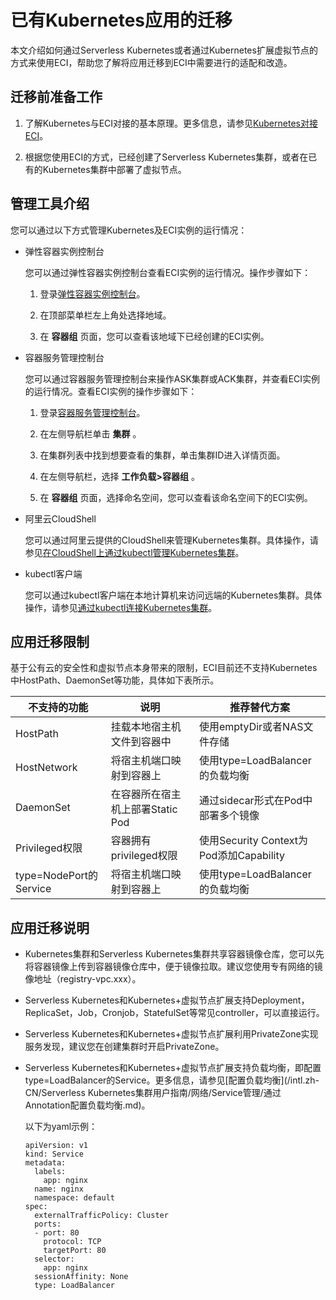 已有Kubernetes应用的迁移 
======================================

本文介绍如何通过Serverless Kubernetes或者通过Kubernetes扩展虚拟节点的方式来使用ECI，帮助您了解将应用迁移到ECI中需要进行的适配和改造。

迁移前准备工作 
----------------------------

1. 了解Kubernetes与ECI对接的基本原理。更多信息，请参见[Kubernetes对接ECI]()。

   

2. 根据您使用ECI的方式，已经创建了Serverless Kubernetes集群，或者在已有的Kubernetes集群中部署了虚拟节点。

   




管理工具介绍 
---------------------------

您可以通过以下方式管理Kubernetes及ECI实例的运行情况：

* 弹性容器实例控制台

  您可以通过弹性容器实例控制台查看ECI实例的运行情况。操作步骤如下：
  1. 登录[弹性容器实例控制台](https://eci.console.aliyun.com)。

     
  
  2. 在顶部菜单栏左上角处选择地域。

     
  
  3. 在 **容器组** 页面，您可以查看该地域下已经创建的ECI实例。

     
  

  

* 容器服务管理控制台

  您可以通过容器服务管理控制台来操作ASK集群或ACK集群，并查看ECI实例的运行情况。查看ECI实例的操作步骤如下：
  1. 登录[容器服务管理控制台](https://cs.console.aliyun.com/)。

     
  
  2. 在左侧导航栏单击 **集群** 。

     
  
  3. 在集群列表中找到想要查看的集群，单击集群ID进入详情页面。

     
  
  4. 在左侧导航栏，选择 **工作负载\>容器组** 。

     
  
  5. 在 **容器组** 页面，选择命名空间，您可以查看该命名空间下的ECI实例。

     
  

  

* 阿里云CloudShell

  您可以通过阿里云提供的CloudShell来管理Kubernetes集群。具体操作，请参见[在CloudShell上通过kubectl管理Kubernetes集群](/intl.zh-CN/Kubernetes集群用户指南/集群/连接集群/在CloudShell上通过kubectl管理Kubernetes集群.md)。
  

* kubectl客户端

  您可以通过kubectl客户端在本地计算机来访问远端的Kubernetes集群。具体操作，请参见[通过kubectl连接Kubernetes集群](/intl.zh-CN/Kubernetes集群用户指南/集群/连接集群/通过kubectl连接Kubernetes集群.md)。
  




应用迁移限制 
---------------------------

基于公有云的安全性和虚拟节点本身带来的限制，ECI目前还不支持Kubernetes中HostPath、DaemonSet等功能，具体如下表所示。


|        不支持的功能         |          说明           |               推荐替代方案               |
|-----------------------|-----------------------|------------------------------------|
| HostPath              | 挂载本地宿主机文件到容器中         | 使用emptyDir或者NAS文件存储                |
| HostNetwork           | 将宿主机端口映射到容器上          | 使用type=LoadBalancer的负载均衡           |
| DaemonSet             | 在容器所在宿主机上部署Static Pod | 通过sidecar形式在Pod中部署多个镜像             |
| Privileged权限          | 容器拥有privileged权限      | 使用Security Context为Pod添加Capability |
| type=NodePort的Service | 将宿主机端口映射到容器上          | 使用type=LoadBalancer的负载均衡           |



应用迁移说明 
---------------------------

* Kubernetes集群和Serverless Kubernetes集群共享容器镜像仓库，您可以先将容器镜像上传到容器镜像仓库中，便于镜像拉取。建议您使用专有网络的镜像地址（registry-vpc.xxx）。

  

* Serverless Kubernetes和Kubernetes+虚拟节点扩展支持Deployment，ReplicaSet，Job，Cronjob，StatefulSet等常见controller，可以直接运行。

  

* Serverless Kubernetes和Kubernetes+虚拟节点扩展利用PrivateZone实现服务发现，建议您在创建集群时开启PrivateZone。

  

* Serverless Kubernetes和Kubernetes+虚拟节点扩展支持负载均衡，即配置type=LoadBalancer的Service。更多信息，请参见[配置负载均衡](/intl.zh-CN/Serverless Kubernetes集群用户指南/网络/Service管理/通过Annotation配置负载均衡.md)。

  以下为yaml示例：

      apiVersion: v1
      kind: Service
      metadata:
        labels:
          app: nginx
        name: nginx
        namespace: default
      spec:
        externalTrafficPolicy: Cluster
        ports:
        - port: 80
          protocol: TCP
          targetPort: 80
        selector:
          app: nginx
        sessionAffinity: None
        type: LoadBalancer

  



